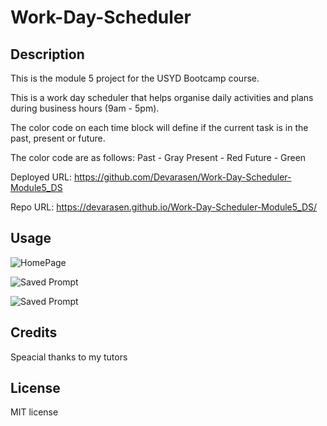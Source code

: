 # Work-Day-Scheduler

## Description

This is the module 5 project for the USYD Bootcamp course.

This is a work day scheduler that helps organise daily activities and plans during business hours (9am - 5pm).

The color code on each time block will define if the current task is in the past, present or future.

The color code are as follows:
Past - Gray
Present - Red
Future - Green



Deployed URL: https://github.com/Devarasen/Work-Day-Scheduler-Module5_DS

Repo URL: https://devarasen.github.io/Work-Day-Scheduler-Module5_DS/

## Usage




![HomePage]()

![Saved Prompt]()

![Saved Prompt]()

## Credits

Speacial thanks to my tutors

## License

MIT license